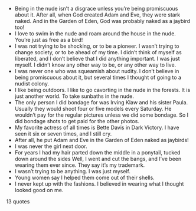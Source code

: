  - Being in the nude isn’t a disgrace unless you’re being promiscuous about it. After all, when God created Adam and Eve, they were stark naked. And in the Garden of Eden, God was probably naked as a jaybird too!
 - I love to swim in the nude and roam around the house in the nude. You’re just as free as a bird!
 - I was not trying to be shocking, or to be a pioneer. I wasn’t trying to change society, or to be ahead of my time. I didn’t think of myself as liberated, and I don’t believe that I did anything important. I was just myself. I didn’t know any other way to be, or any other way to live.
 - I was never one who was squeamish about nudity. I don’t believe in being promiscuous about it, but several times I thought of going to a nudist colony.
 - I like being outdoors. I like to go cavorting in the nude in the forests. It is just another world. To take sunbaths in the nude.
 - The only person I did bondage for was Irving Klaw and his sister Paula. Usually they would shoot four or five models every Saturday. He wouldn’t pay for the regular pictures unless we did some bondage. So I did bondage shots to get paid for the other photos.
 - My favorite actress of all times is Bette Davis in Dark Victory. I have seen it six or seven times, and I still cry.
 - After all, he put Adam and Eve in the Garden of Eden naked as jaybirds!
 - I was never the girl next door.
 - For years I had my hair parted down the middle in a ponytail, tucked down around the sides Well, I went and cut the bangs, and I’ve been wearing them ever since. They say it’s my trademark.
 - I wasn’t trying to be anything. I was just myself.
 - Young women say I helped them come out of their shells.
 - I never kept up with the fashions. I believed in wearing what I thought looked good on me.

13 quotes